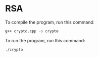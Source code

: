 # RSA

To compile the program, run this command:

```bash
g++ crypto.cpp -o crypto
```

To run the program, run this command:

```bash
./crypto
```
